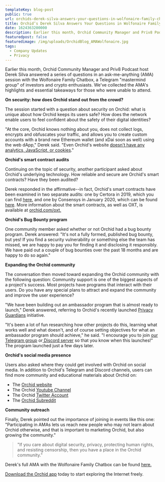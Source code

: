 ```yaml
---
templateKey: blog-post
public: true
url: orchids-derek-silva-answers-your-questions-in-wolfonaire-family-chatbox-ama-
title: Orchid’s Derek Silva Answers Your Questions in Wolfonaire Family Chatbox AMA 
date: 1624363200000
description: Earlier this month, Orchid Community Manager and Priv8 Podcast host Derek Silva answered a series of questions in an ask-me-anything (AMA) session with the Wolfonaire Family Chatbox, a Telegram “mastermind group” of investors and crypto enthusiasts.
featuredpost: false
featuredimage: /img/uploads/OrchidBlog_AMAWolfonaire.jpg
tags:
  - Company Updates
  - Privacy
---
```

Earlier this month, Orchid Community Manager and Priv8 Podcast host Derek Silva answered a series of questions in an ask-me-anything (AMA) session with the Wolfonaire Family Chatbox, a Telegram "mastermind group" of investors and crypto enthusiasts. We've collected the AMA's highlights and essential takeaways for those who were unable to attend.

**On security: how does Orchid stand out from the crowd?**

The session started with a question about security on Orchid: what is unique about how Orchid keeps its users safe? How does the network enable users to feel confident about the safety of their digital identities?

"At the core, Orchid knows nothing about you, does not collect logs, encrypts and obfuscates your traffic, and allows you to create custom accounts with a brand new Ethereum wallet (and xDai soon as well) using the web dApp," Derek said. "Even Orchid's website [doesn't have any analytics, JavaScript, or cookies](/how-we-built-orchidcom-without-cookies-or-other-tracking-tools/)."

**Orchid's smart contract audits**

Continuing on the topic of security, another participant asked about Orchid's underlying technology. How reliable and secure are Orchid's smart contracts? Have they been audited?

Derek responded in the affirmative--in fact, Orchid's smart contracts have been examined in two separate audits: one by Certora in 2019, which you can find [here](https://www.orchid.com/assets/img/oxt/certora.pdf), and one by Consensys in January 2020, which can be found [here](https://consensys.net/diligence/audits/2020/01/orchid-multisend). More information about the smart contracts, as well as OXT, is available at [orchid.com/oxt.](https://www.orchid.com/oxt.)

**Orchid's Bug Bounty program**

One community member asked whether or not Orchid had a bug bounty program. Derek answered: "It's not a fully formed, published bug bounty, but yes! If you find a security vulnerability or something else the team has missed, we are happy to pay you for finding it and disclosing it responsibly. We have paid out a couple of bug bounties over the past 18 months and are happy to do so again."

**Expanding the Orchid community**

The conversation then moved toward expanding the Orchid community with the following question: Community support is one of the biggest aspects of a project's success. Most projects have programs that interact with their users. Do you have any special plans to attract and expand the community and improve the user experience?

"We have been building out an ambassador program that is almost ready to launch," Derek answered, referring to Orchid's recently launched [Privacy Guardians](/introducing-orchids-privacy-guardians-program/) initiative.

"It's been a lot of fun researching how other projects do this, learning what works well and what doesn't, and of course setting objectives for what an ambassador program should achieve," he said. "I encourage you to join [our Telegram group](https://www.t.me/OrchidOfficial) or[ Discord server](https://discord.com/invite/GDbxmjxX9F) so that you know when this launches!" The program launched just a few days later.

**Orchid's social media presence**

Users also asked where they could get involved with Orchid on social media. In addition to Orchid's Telegram and Discord channels, users can find more community and educational materials about Orchid on:

-   The [Orchid website](https://orchid.com)
-   The Orchid [Youtube Channel](https://www.youtube.com/channel/UCIH_BKBlNemsCzDhPYZBlHw)
-   The Orchid [Twitter Account](https://twitter.com/OrchidProtocol)
-   The [Orchid Subreddit](https://www.reddit.com/r/orchid/)

**Community outreach**

Finally, Derek pointed out the importance of joining in events like this one: "Participating in AMAs lets us reach new people who may not learn about Orchid otherwise, and that is important to marketing Orchid, but also growing the community."

> "If you care about digital security, privacy, protecting human rights, and resisting censorship, then you have a place in the Orchid community."

Derek's full AMA with the Wolfonaire Family Chatbox can be found [here.](https://t.me/wolfonairechatbox)

[Download the Orchid app](https://www.orchid.com/download) today to start exploring the Internet freely.